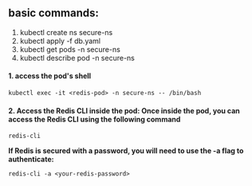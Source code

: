 ## basic commands:

1.  kubectl create ns secure-ns
2.  kubectl apply -f db.yaml 
3.  kubectl get pods -n secure-ns
4.  kubectl describe pod <pod-id> -n secure-ns

#### 1.  access the pod's shell
```
kubectl exec -it <redis-pod> -n secure-ns -- /bin/bash
```

#### 2. Access the Redis CLI inside the pod: Once inside the pod, you can access the Redis CLI using the following command
```
redis-cli
```

**If Redis is secured with a password, you will need to use the -a flag to authenticate:**
```
redis-cli -a <your-redis-password>
```
